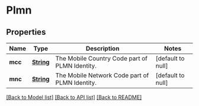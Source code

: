 # Plmn
## Properties

Name | Type | Description | Notes
------------ | ------------- | ------------- | -------------
**mcc** | [**String**](string.md) | The Mobile Country Code part of PLMN Identity. | [default to null]
**mnc** | [**String**](string.md) | The Mobile Network Code part of PLMN Identity. | [default to null]

[[Back to Model list]](../README.md#documentation-for-models) [[Back to API list]](../README.md#documentation-for-api-endpoints) [[Back to README]](../README.md)

